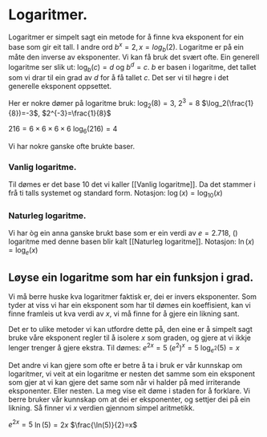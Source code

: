 # Logaritmer.

Logaritmer er simpelt sagt ein metode for å finne kva eksponent for ein base som gir eit tall.
I andre ord $b^x=2, x=log_b(2)$. Logaritme er på ein måte den inverse av eksponenter. Vi kan få bruk det svært ofte.
Ein generell logaritme ser slik ut:
$\log_b(c)=d$      og      $b^d=c$.
$b$ er basen i logaritme, det tallet som vi drar til ein grad av $d$ for å få tallet $c$. Det ser vi til høgre i det generelle eksponent oppsettet.


Her er nokre dømer på logaritme bruk:
$\log_2(8)=3$,               $2^3=8$
$\log_2(\frac{1}{8})=-3$,            $2^{-3}=\frac{1}{8}$

$216=6\times6\times6\times6$
$\log_6(216)=4$

Vi har nokre ganske ofte brukte baser.

### Vanlig logaritme.
Til dømes er det base 10 det vi kaller [[Vanlig logaritme]].
Da det stammer i frå ti talls systemet og standard form.
Notasjon:
$\log(x)=\log_{10}(x)$

### Naturleg logaritme.
Vi har òg ein anna ganske brukt base som er ein verdi av $e=2.718$, () logaritme med denne basen blir kalt [[Naturleg logaritme]]. 
Notasjon:
$\ln(x)=\log_e(x)$



## Løyse ein logaritme som har ein funksjon i grad.

Vi må berre huske kva logaritmer faktisk er, dei er invers eksponenter. Som tyder at viss vi har ein eksponent som har til dømes ein koeffisient, kan vi finne framleis ut kva verdi av $x$, vi må finne for å gjere ein likning sant.

Det er to ulike metoder vi kan utfordre dette på, den eine er å simpelt sagt bruke våre eksponent regler til å isolere $x$ som graden, og gjere at vi ikkje lenger trenger å gjere ekstra.
Til dømes:
$e^{2x}=5$
$(e^{2})^x=5$
$\log_{e^2}(5)=x$

Det andre vi kan gjere som ofte er betre å ta i bruk er vår kunnskap om logaritmer, vi veit at ein logaritme er nesten det samme som ein eksponent som gjer at vi kan gjere det same som når vi halder på med irriterande eksponenter. Eller nesten. La meg vise eit døme i staden for å forklare. Vi berre bruker vår kunnskap om at dei er eksponenter, og settjer dei på ein likning. Så finner vi $x$ verdien gjennom simpel aritmetikk.

$e^{2x}=5$
$\ln(5)=2x$
$\frac{\ln(5)}{2}=x$

